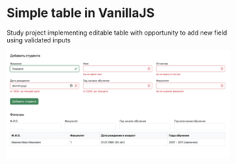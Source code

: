 # Simple table in VanillaJS

Study project implementing editable table with opportunity to add new field using validated inputs


![til](https://github.com/AlexDelly/table-js/blob/master/table_js.png)

